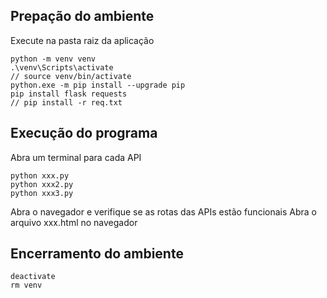## Prepação do ambiente 
Execute na pasta raiz da aplicação
```
python -m venv venv
.\venv\Scripts\activate
// source venv/bin/activate
python.exe -m pip install --upgrade pip
pip install flask requests
// pip install -r req.txt
```
## Execução do programa 
Abra um terminal para cada API
```
python xxx.py
python xxx2.py
python xxx3.py
```
Abra o navegador e verifique se as rotas das APIs estão funcionais 
Abra o arquivo xxx.html no navegador

## Encerramento do ambiente
```
deactivate
rm venv
```